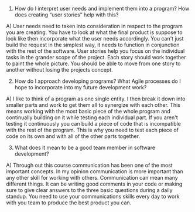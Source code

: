 1. How do I interpret user needs and implement them into a program? How does creating “user stories” help with this?
	
A) User needs need to taken into consideration in respect to the program you are creating. You have to look at what the final product is suppose to look like then incorporate what the user needs accordingly. You can't just build the request in the simplest way, it needs to function in conjunction with the rest of the software. User stories help you focus on the individual tasks in the grander scope of the project. Each story should work together to paint the whole picture. You should be able to move from one story to another without losing the projects concept.

2. How do I approach developing programs? What Agile processes do I hope to incorporate into my future development work?

A) I like to think of a program as one single entity. I then break it down into smaller parts and work to get them all to synergize with each other. This means working with the most basic piece of the whole program and continually building on it while testing each individual part. If you aren't testing it continuously you can build a piece of code that is incompatible with the rest of the program. This is why you need to test each piece of code on its own and with all of the other parts together.

3. What does it mean to be a good team member in software development?

A) Through out this course communication has been one of the most important concepts. In my opinion communication is more important than any other skill for working with others. Communication can mean many different things. It can be writing good comments in your code or making sure to give clear answers to the three basic questions during a daily standup. You need to use your communications skills every day to work with you team to produce the best product you can.